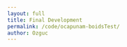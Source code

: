 ```yaml
---
layout: full
title: Final Development
permalink: /code/ocapunam-boidsTest/
author: Ozguc
---
```

<script deferred type="module">

import * as THREE from '../ocapunam/module.js'
import BoidsRenderer from '../ocapunam/BoidsRenderer.js'

let dt = 0


function update(time) {
    dt += time
    console.log(boids.texture)
}

let boids = new BoidsRenderer({
    boidCount: 50,
    width: 500,
    height: 500,
    update: (dt) => update(dt),
})

boids.init()

